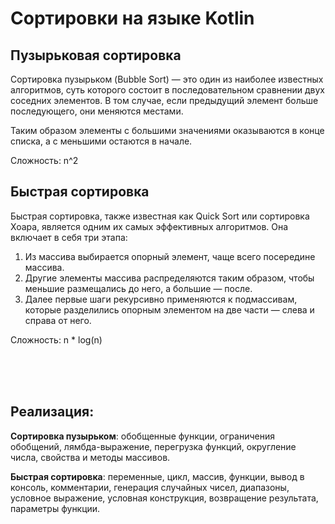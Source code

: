 # Сортировки на языке Kotlin

## Пузырьковая сортировка

Сортировка пузырьком (Bubble Sort) — это один из наиболее известных 
алгоритмов, суть которого состоит в последовательном сравнении двух 
соседних элементов. В том случае, если предыдущий элемент больше последующего, 
они меняются местами.

Таким образом элементы с большими значениями оказываются в конце списка, 
а с меньшими остаются в начале.

Сложность: n^2


## Быстрая сортировка

Быстрая сортировка, также известная как Quick Sort или сортировка Хоара, 
является одним их самых эффективных алгоритмов. 
Она включает в себя три этапа:

1) Из массива выбирается опорный элемент, чаще всего посередине массива.
2) Другие элементы массива распределяются таким образом, чтобы меньшие размещались до него, а большие — после.
3) Далее первые шаги рекурсивно применяются к подмассивам, которые разделились опорным элементом на две части — слева и справа от него.

Сложность: n * log(n)

<br/>
<br/>
<br/>

## Реализация:
**Сортировка пузырьком**: обобщенные функции, ограничения обобщений, 
лямбда-выражение, перегрузка функций, округление числа, свойства и 
методы массивов.

**Быстрая сортировка**: переменные, цикл, массив, функции, вывод в консоль, 
комментарии, генерация случайных чисел, диапазоны, условное выражение, 
условная конструкция, возвращение результата, параметры функции.